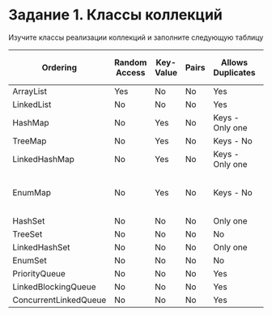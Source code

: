 Задание 1. Классы коллекций
===========================
Изучите классы реализации коллекций и заполните следующую таблицу

Ordering  | Random Access | Key-Value | Pairs | Allows Duplicates | Allows Null Values | Thread Safe | Blocking Operations
----------|---------------|-----------|-------|-------------------|--------------------|-------------|--------------------
ArrayList |	Yes           | No        | No    | Yes               | Yes                | No          | No 
LinkedList| No            | No        | No    | Yes               | Yes                | No          | No
HashMap   | No            | Yes       | No    | Keys - Only one   | Yes                | No          | No
TreeMap   | No            | Yes       | No    | Keys - No         | No                 | No          | No
LinkedHashMap | No        | Yes       | No    | Keys - Only one   | Yes                | No          | No
EnumMap   | No            | Yes       | No    | Keys - No         | Keys-No, Values-Yes| No          | No
HashSet   | No            | No        | No    | Only one          | Yes                | No          | No
TreeSet   | No            | No        | No    | No                | No                 | No          | No
LinkedHashSet | No        | No        | No    | Only one          | Yes                | No          | No
EnumSet   |  No           | No        | No    | No                | No                 | No          | No
PriorityQueue| No         | No        | No    | Yes               | No                 | No          | No
LinkedBlockingQueue| No   | No        | No    | Yes               | No                 | Yes         | Yes 
ConcurrentLinkedQueue| No | No        | No    | Yes               | No                 | Yes         | No



 